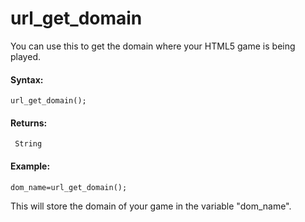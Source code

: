 # url_get_domain

You can use this to get the domain where your HTML5 game is being
played.

#### Syntax:

``` gml
url_get_domain();
```

#### Returns:

``` gml
 String
```

#### Example:

``` gml
dom_name=url_get_domain();
```

This will store the domain of your game in the variable "dom_name".
